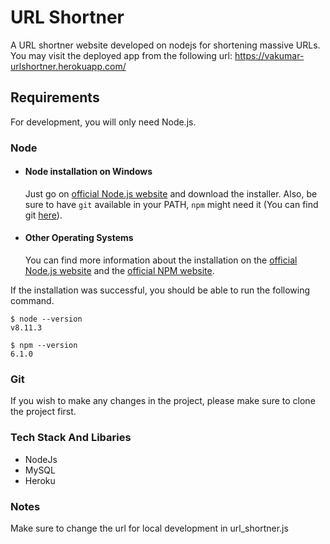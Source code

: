 # URL Shortner
A URL shortner website developed on nodejs for shortening massive URLs. You may visit the deployed app from the following url: https://vakumar-urlshortner.herokuapp.com/

## Requirements

For development, you will only need Node.js.

### Node
- #### Node installation on Windows

  Just go on [official Node.js website](https://nodejs.org/) and download the installer.
Also, be sure to have `git` available in your PATH, `npm` might need it (You can find git [here](https://git-scm.com/)).

- #### Other Operating Systems
  You can find more information about the installation on the [official Node.js website](https://nodejs.org/) and the [official NPM website](https://npmjs.org/).

If the installation was successful, you should be able to run the following command.

    $ node --version
    v8.11.3

    $ npm --version
    6.1.0

### Git
 If you wish to make any changes in the project, please make sure to clone the project first.
 
### Tech Stack And Libaries
  -  NodeJs
  -  MySQL
  -  Heroku

### Notes
  Make sure to change the url for local development in url_shortner.js
